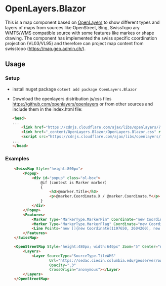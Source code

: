 # OpenLayers.Blazor

This is a map component based on [OpenLayers](https://openlayers.org/) to show different types and layers of maps from sources like OpenStreet, Bing, SwissTopo ary WMTS/WMS compatible source with some features like markes or shape drawing. The component has implemented the swiss specific coordination projection (VL03/VL95) and therefore can project map content from swisstopo (https://map.geo.admin.ch/). 

## Usage

### Setup

- install nuget package ```dotnet add package OpenLayers.Blazor```
- Download the openlayers distribution js/css files https://github.com/openlayers/openlayers or from other sources and include them in the index.html file:

    ```html
    <head>
    ...
        <link href="https://cdnjs.cloudflare.com/ajax/libs/openlayers/7.3.0/ol.min.css" rel="stylesheet" />
        <link href="_content/OpenLayers.Blazor/OpenLayers.Blazor.css" rel="stylesheet" />
        <script src="https://cdnjs.cloudflare.com/ajax/libs/openlayers/7.3.0/dist/ol.min.js"></script>
    ...
    </head>
    ```

### Examples

```html
    <SwissMap Style="height:800px">
        <Popup>
            <div id="popup" class="ol-box">
                @if (context is Marker marker)
                {
                    <h3>@marker.Title</h3>
                    <p>@marker.Coordinate.X / @marker.Coordinate.Y</p>
                }
            </div>
        </Popup>
        <Features>
            <Marker Type="MarkerType.MarkerPin" Coordinate="new Coordinate(1197650, 2604200)"></Marker>
            <Marker Type="MarkerType.MarkerFlag" Coordinate="new Coordinate(1177650, 2624200)" Title="Hallo" BackgroundColor="#449933" Popup></Marker>
            <Line Points="new []{new Coordinate(1197650, 2604200), new Coordinate(1177650, 2624200)}" BorderColor="cyan"></Line>
        </Features>
    </SwissMap>

    <OpenStreetMap Style="height:480px; width:640px" Zoom="5" Center="new Coordinate(51,0)">
        <Layers>
            <Layer SourceType="SourceType.TileWMS"
                    Url="https://sedac.ciesin.columbia.edu/geoserver/ows?SERVICE=WMS&VERSION=1.3.0&REQUEST=GetMap&FORMAT=image%2Fpng&TRANSPARENT=true&LAYERS=gpw-v3%3Agpw-v3-population-density_2000&LANG=en"
                    Opacity=".3"
                    CrossOrigin="anonymous"></Layer>
        </Layers>
    </OpenStreetMap>
``` 
